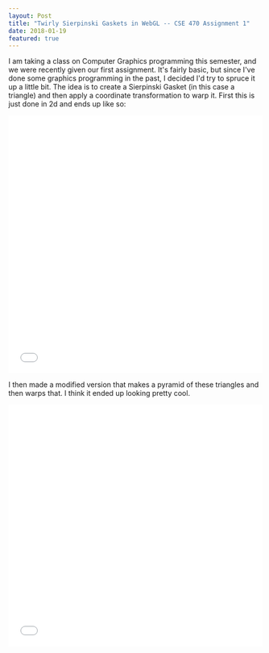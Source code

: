 ```yaml
---
layout: Post
title: "Twirly Sierpinski Gaskets in WebGL -- CSE 470 Assignment 1"
date: 2018-01-19
featured: true
---
```


I am taking a class on Computer Graphics programming this semester, and we were recently given our first assignment. It's fairly basic, but since I've done some graphics programming in the past, I decided I'd try to spruce it up a little bit. The idea is to create a Sierpinski Gasket (in this case a triangle) and then apply a coordinate transformation to warp it. First this is just done in 2d and ends up like so:

<iframe id="base" src="/assets/cse470/hw1/assignment1.html" scrolling="no" style="border: 0px none transparent; background-color: transparent; width: 100%; height: 512px; overflow: none;"></iframe>

I then made a modified version that makes a pyramid of these triangles and then warps that. I think it ended up looking pretty cool.

<iframe id="over" src="/assets/cse470/hw1/assignment1_over.html" scrolling="no" style="border: 0px none transparent; background-color: transparent; width: 100%; height: 480px; overflow: none;"></iframe>